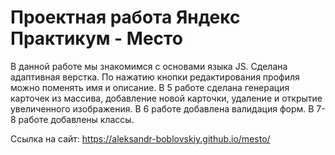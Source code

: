 # Проектная работа Яндекс Практикум - Место

В данной работе мы знакомимся с основами языка JS. Сделана адаптивная верстка. По нажатию кнопки редактирования профиля можно поменять имя и описание.
В 5 работе сделана генерация карточек из массива, добавление новой карточки, удаление и открытие увеличенного изображения.
В 6 работе добавлена валидация форм.
В 7-8 работе добавлены классы.

Ссылка на сайт: https://aleksandr-boblovskiy.github.io/mesto/

